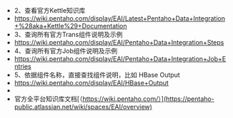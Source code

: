 - 2、查看官方Kettle知识库
- https://wiki.pentaho.com/display/EAI/Latest+Pentaho+Data+Integration+%28aka+Kettle%29+Documentation
- 3、查询所有官方Trans组件说明及示例
- https://wiki.pentaho.com/display/EAI/Pentaho+Data+Integration+Steps
- 4、查询所有官方Job组件说明及示例
- https://wiki.pentaho.com/display/EAI/Pentaho+Data+Integration+Job+Entries
- 5、依据组件名称，直接查找组件说明，比如 HBase Output
- https://wiki.pentaho.com/display/EAI/HBase+Output
-
- 官方全平台知识库文档[（https://wiki.pentaho.com/）](https://pentaho-public.atlassian.net/wiki/spaces/EAI/overview)